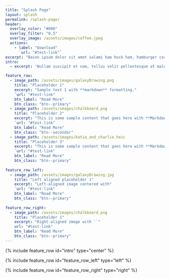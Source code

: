 ```yaml
---
title: "Splash Page"
layout: splash
permalink: /splash-page/
header:
  overlay_color: "#000"
  overlay_filter: "0.5"
  overlay_image: /assets/images/coffee.jpeg
  actions:
    - label: "Download"
      `url: "#test-link"`
excerpt: "Bacon ipsum dolor sit amet salami ham hock ham, hamburger corned beef short ribs kielbasa biltong t-bone drumstick tri-tip tail sirloin pork chop."
intro: 
  - excerpt: 'Nullam suscipit et nam, tellus velit pellentesque at malesuada, enim eaque. Quis nulla, netus tempor in diam gravida tincidunt, *proin faucibus* voluptate felis id sollicitudin. Centered with `type="center"`'

feature_row:
  - image_path: /assets/images/galaxyDrawing.png
    title: "Placeholder 1"
    excerpt: "Sample text 1 with **markdown** formatting."
    `url: "#test-link"
    btn_label: "Read More"
    btn_class: "btn--primary"
  - image_path: /assets/images/chalkboard.png
    title: "Placeholder 2"
    excerpt: "This is some sample content that goes here with **Markdown** formatting."
    `url: "#test-link"
    btn_label: "Read More"
    btn_class: "btn--secondar"
  - image_path: /assets/images/batia_and_charlie.heic
    title: "Placeholder 3"
    excerpt: "This is some sample content that goes here with **Markdown** formatting."
    `url: "#test-link"
    btn_label: "Read More"
    btn_class: "btn--primary"
    
feature_row_left:
  - image_path: /assets/images/galaxyDrawing.jpg
    title: "Left aligned placeholder 1"
    excerpt: "Left-aligned image centered with"
    `url: "#test-link"
    btn_label: "Read More"
    btn_class: "btn--primary"
    
feature_row_right:
  - image_path: /assets/images/chalkboard.png
    title: "Placeholder 1"
    excerpt: "Right-aligned image with ``"
    url: "#test-link"
    btn_label: "Read More"
    btn_class: "btn--primary"
---
```


{% include feature_row id="intro" type="center" %}

{% include feature_row id="feature_row_left" type="left" %}

{% include feature_row id="feature_row_right" type="right" %}
